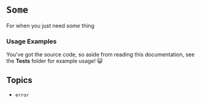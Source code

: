 # ``Some``

For when you just need *some* thing

### Usage Examples

You've got the source code, so aside from reading this documentation, see the **Tests** folder for example usage! 😺

## Topics

- ``error``
